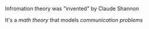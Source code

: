 Infromation theory was "invented" by Claude Shannon 

It's a *math theory* that models *communication problems* 

